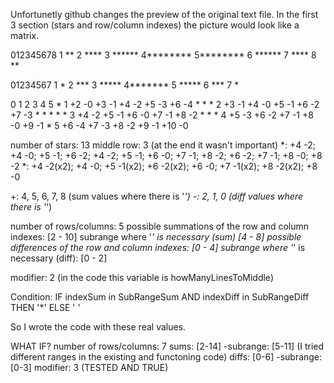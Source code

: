 Unfortunetly github changes the preview of the original text file.
In the first 3 section (stars and row/column indexes) the picture would look like a matrix.

012345678
1   **
2  ****
3 ******
4********
5********
6 ******
7  ****
8   **

01234567
1   *
2  ***
3 *****
4*******
5 *****
6  ***
7   *

0	1	2	3	4	5
			*
1	+2 -0	+3 -1	+4 -2	+5 -3	+6 -4
		*	*	*
2	+3 -1	+4 -0	+5 -1	+6 -2	+7 -3
	*	*	*	*	*
3	+4 -2	+5 -1	+6 -0	+7 -1	+8 -2
		*	*	*
4	+5 -3	+6 -2	+7 -1	+8 -0	+9 -1
			*
5	+6 -4	+7 -3	+8 -2	+9 -1	+10 -0

number of stars: 13
middle row: 3 (at the end it wasn't important)
*: +4 -2; +4 -0; +5 -1; +6 -2; +4 -2; +5 -1; +6 -0; +7 -1; +8 -2; +6 -2; +7 -1; +8 -0; +8 -2
*:	+4 -2(x2); +4 -0;
	+5 -1(x2);
	+6 -2(x2); +6 -0;
	+7 -1(x2);
	+8 -2(x2); +8 -0

+: 4, 5, 6, 7, 8 (sum values where there is '*')
-: 2, 1, 0 (diff values where there is '*')

number of rows/columns: 5
possible summations of the row and column indexes: [2 - 10]
subrange where '*' is necessary (sum) [4 - 8]
possible differences of the row and column indexes: [0 - 4]
subrange where '*' is necessary (diff): [0 - 2]

modifier: 2 (in the code this variable is howManyLinesToMiddle)

Condition: IF indexSum in SubRangeSum AND indexDiff in SubRangeDiff THEN '*' ELSE ' '

So I wrote the code with these real values.

WHAT IF?
number of rows/columns: 7
sums: [2-14] -subrange: [5-11] (I tried different ranges in the existing and functoning code)
diffs: [0-6] -subrange: [0-3]
modifier: 3 (TESTED AND TRUE)
